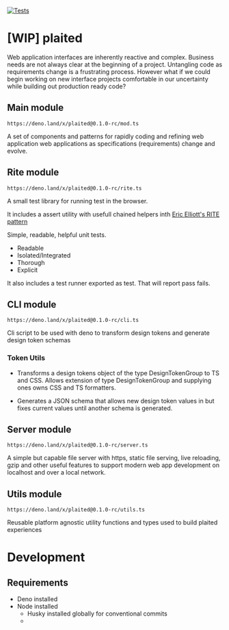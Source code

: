 [![Tests](https://github.com/plaited/plaited/actions/workflows/tests.yml/badge.svg?branch=main)](https://github.com/plaited/plaited/actions/workflows/tests.yml)

# [WIP] plaited

Web application interfaces are inherently reactive and complex. Business needs
are not always clear at the beginning of a project. Untangling code as
requirements change is a frustrating process. However what if we could begin
working on new interface projects comfortable in our uncertainty while building
out production ready code?

## Main module

`https://deno.land/x/plaited@0.1.0-rc/mod.ts`

A set of components and patterns for rapidly coding and refining web application
web applications as specifications (requirements) change and evolve.

## Rite module

`https://deno.land/x/plaited@0.1.0-rc/rite.ts`

A small test library for running test in the browser.

It includes a assert utility with usefull chained helpers inth
[Eric Elliott's RITE pattern](https://medium.com/javascript-scene/what-every-unit-test-needs-f6cd34d9836d)

Simple, readable, helpful unit tests.

- Readable
- Isolated/Integrated
- Thorough
- Explicit

It also includes a test runner exported as test. That will report pass fails.

## CLI module

`https://deno.land/x/plaited@0.1.0-rc/cli.ts`

Cli script to be used with deno to transform design tokens and generate design
token schemas

### Token Utils

- Transforms a design tokens object of the type DesignTokenGroup to TS and CSS.
  Allows extension of type DesignTokenGroup and supplying ones owns CSS and TS
  formatters.

- Generates a JSON schema that allows new design token values in but fixes
  current values until another schema is generated.

## Server module

`https://deno.land/x/plaited@0.1.0-rc/server.ts`

A simple but capable file server with https, static file serving, live
reloading, gzip and other useful features to support modern web app development
on localhost and over a local network.

## Utils module

`https://deno.land/x/plaited@0.1.0-rc/utils.ts`

Reusable platform agnostic utility functions and types used to build plaited
experiences

# Development

## Requirements

- Deno installed
- Node installed
  - Husky installed globally for conventional commits
  -
